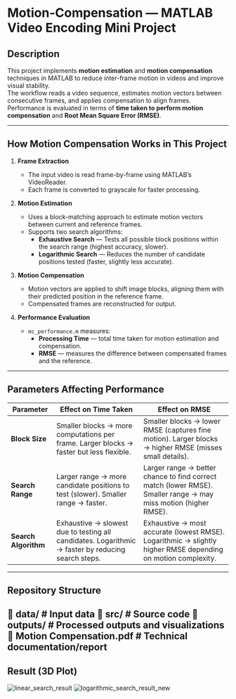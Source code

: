 # Motion-Compensation — MATLAB Video Encoding Mini Project

## Description
This project implements **motion estimation** and **motion compensation** techniques in MATLAB to reduce inter-frame motion in videos and improve visual stability.  
The workflow reads a video sequence, estimates motion vectors between consecutive frames, and applies compensation to align frames.  
Performance is evaluated in terms of **time taken to perform motion compensation** and **Root Mean Square Error (RMSE)**.

---

## How Motion Compensation Works in This Project
1. **Frame Extraction**  
   - The input video is read frame-by-frame using MATLAB’s VideoReader.  
   - Each frame is converted to grayscale for faster processing.

2. **Motion Estimation**  
   - Uses a block-matching approach to estimate motion vectors between current and reference frames.
   - Supports two search algorithms:
     - **Exhaustive Search** — Tests all possible block positions within the search range (highest accuracy, slower).
     - **Logarithmic Search** — Reduces the number of candidate positions tested (faster, slightly less accurate).

3. **Motion Compensation**  
   - Motion vectors are applied to shift image blocks, aligning them with their predicted position in the reference frame.
   - Compensated frames are reconstructed for output.

4. **Performance Evaluation**  
   - `mc_performance.m` measures:
     - **Processing Time** — total time taken for motion estimation and compensation.
     - **RMSE** — measures the difference between compensated frames and the reference.

---

## Parameters Affecting Performance

| Parameter        | Effect on Time Taken | Effect on RMSE |
|------------------|----------------------|----------------|
| **Block Size**   | Smaller blocks → more computations per frame. Larger blocks → faster but less flexible. | Smaller blocks → lower RMSE (captures fine motion). Larger blocks → higher RMSE (misses small details). |
| **Search Range** | Larger range → more candidate positions to test (slower). Smaller range → faster. | Larger range → better chance to find correct match (lower RMSE). Smaller range → may miss motion (higher RMSE). |
| **Search Algorithm** | Exhaustive → slowest due to testing all candidates. Logarithmic → faster by reducing search steps. | Exhaustive → most accurate (lowest RMSE). Logarithmic → slightly higher RMSE depending on motion complexity. |

---

## Repository Structure

📂 data/           # Input data
📂 src/            # Source code
📂 outputs/         # Processed outputs and visualizations  
📜 Motion Compensation.pdf # Technical documentation/report  
---

## Result (3D Plot)
![linear_search_result](https://github.com/user-attachments/assets/76bb6810-54bc-4ba1-896b-2486bc16fff7)
![logarithmic_search_result_new](https://github.com/user-attachments/assets/80c79f7c-7d8b-4421-a1d8-ac84757219a0)


